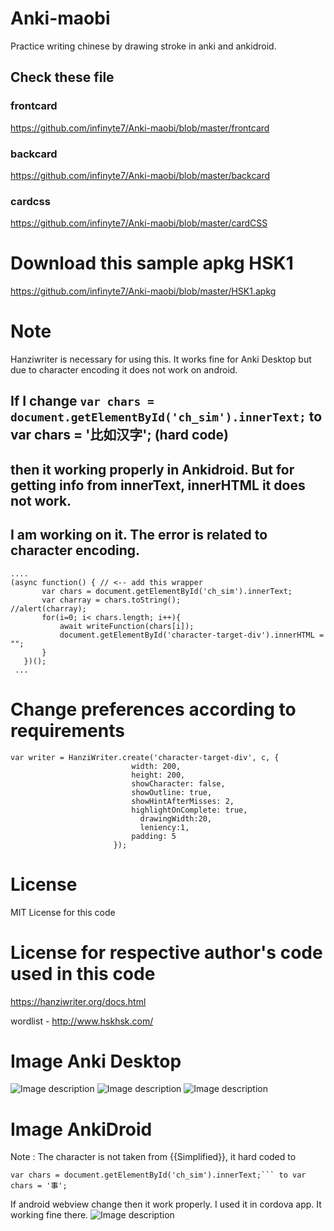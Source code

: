 # Anki-maobi
Practice writing chinese by drawing stroke in anki and ankidroid.


## Check these file
### frontcard
https://github.com/infinyte7/Anki-maobi/blob/master/frontcard
### backcard
https://github.com/infinyte7/Anki-maobi/blob/master/backcard
### cardcss
https://github.com/infinyte7/Anki-maobi/blob/master/cardCSS

# Download this sample apkg HSK1 
https://github.com/infinyte7/Anki-maobi/blob/master/HSK1.apkg

# Note 
   Hanziwriter is necessary for using this.
   It works fine for Anki Desktop but due to character encoding it does not work on android.

## If I change  ```var chars = document.getElementById('ch_sim').innerText;``` to var chars = '比如汉字'; (hard code)
## then it working properly in Ankidroid. But for getting info from innerText, innerHTML it does not work.
## I am working on it. The error is related to character encoding.

```
....
(async function() { // <-- add this wrapper
       var chars = document.getElementById('ch_sim').innerText; 
       var charray = chars.toString();  
//alert(charray);
       for(i=0; i< chars.length; i++){
           await writeFunction(chars[i]);
           document.getElementById('character-target-div').innerHTML = "";            
       }
   })(); 
 ...
```

# Change preferences according to requirements
```
var writer = HanziWriter.create('character-target-div', c, {
                           width: 200,
                           height: 200,
                           showCharacter: false, 
                           showOutline: true,
                           showHintAfterMisses: 2,
                           highlightOnComplete: true,
   		                     drawingWidth:20,
   		                     leniency:1,
                           padding: 5
                       });
```
# License
MIT License for this code

# License for respective author's code used in this code
https://hanziwriter.org/docs.html

wordlist
    - http://www.hskhsk.com/

# Image Anki Desktop
![Image description](https://github.com/infinyte7/Anki-maobi/blob/master/1.png)
![Image description](https://github.com/infinyte7/Anki-maobi/blob/master/2.png)
![Image description](https://github.com/infinyte7/Anki-maobi/blob/master/3.png)

# Image AnkiDroid 
Note : The character is not taken from {{Simplified}}, it hard coded to
```
var chars = document.getElementById('ch_sim').innerText;``` to var chars = '事';
```
If android webview change then it work properly. I used it in cordova app. It working fine there. 
![Image description](https://github.com/infinyte7/Anki-maobi/blob/master/4.jpg)
